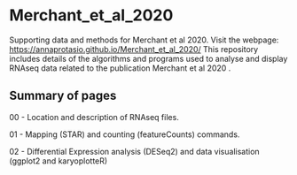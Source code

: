 # Merchant_et_al_2020
Supporting data and methods for Merchant et al 2020. 
Visit the webpage: https://annaprotasio.github.io/Merchant_et_al_2020/
This repository includes details of the algorithms and programs used to analyse and display RNAseq data related to the publication Merchant et al 2020 <add link>.

## Summary of pages

00 - Location and description of RNAseq files.

01 - Mapping (STAR) and counting (featureCounts) commands.

02 - Differential Expression analysis (DESeq2) and data visualisation (ggplot2 and karyoplotteR)




